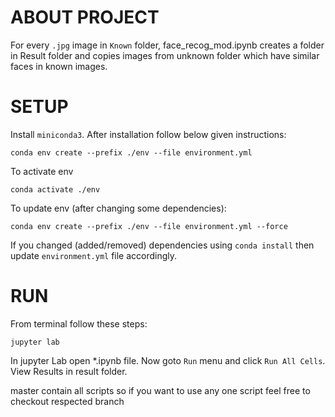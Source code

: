 # ABOUT PROJECT
For every `.jpg` image in `Known` folder, face_recog_mod.ipynb creates a folder in Result folder and copies images from unknown folder which have similar faces in known images.

# SETUP
Install `miniconda3`. After installation follow below given instructions:
```
conda env create --prefix ./env --file environment.yml
```
To activate env
```
conda activate ./env
```
To update env (after changing some dependencies):
```
conda env create --prefix ./env --file environment.yml --force
```
If you changed (added/removed) dependencies using `conda install` then update `environment.yml` file  accordingly.

# RUN
From terminal follow these steps:
```
jupyter lab
```
In jupyter Lab open *.ipynb file. Now goto `Run` menu and click `Run All Cells`. View Results in result folder.

master contain all scripts so if you want to use any one script feel free to checkout respected branch